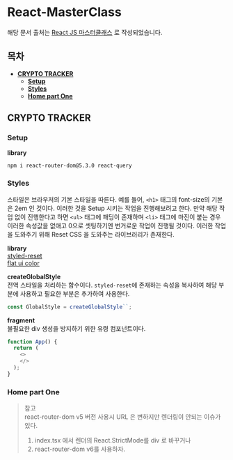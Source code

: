 # React-MasterClass
해당 문서 출처는 [React JS 마스터클래스](https://nomadcoders.co/react-masterclass/lobby) 로 작성되었습니다.

## 목차
* **[CRYPTO TRACKER](#crypto-tracker)**
    * **[Setup](#setup)**
    * **[Styles](#styles)**
    * **[Home part One](#home-part-one)**

## CRYPTO TRACKER
### Setup
__library__   
```
npm i react-router-dom@5.3.0 react-query
```

### Styles   
스타일은 브라우저의 기본 스타일을 따른다. 예를 들어, `<h1>` 태그의 font-size의 기본은 2em 인 것이다. 이러한 것을 Setup 시키는 작업을 진행해보려고 한다. 
만약 해당 작업 없이 진행한다고 하면 `<ul>` 태그에 패딩이 존재하며 `<li>` 태그에 마진이 붙는 경우 이러한 속성값을 없애고 0으로 셋팅하기엔 번거로운 작업이 진행될 것이다. 
이러한 작업을 도와주기 위해 Reset CSS 을 도와주는 라이브러리가 존재한다.    

__library__    
[styled-reset](https://github.com/zacanger/styled-reset/blob/master/src/index.ts)   
[flat ui color](https://flatuicolors.com/)

__createGlobalStyle__   
전역 스타일을 처리하는 함수이다. `styled-reset`에 존재하는 속성을 복사하여 해당 부분에 사용하고 필요한 부분은 추가하여 사용한다.
```javascript
const GlobalStyle = createGlobalStyle``;
```

__fragment__   
불필요한 div 생성을 방지하기 위한 유령 컴포넌트이다.
```javascript
function App() {
  return (
    <>
    </>
  );
}
```

### Home part One
> 참고   
> react-router-dom v5 버전 사용시 URL 은 변하지만 렌더링이 안되는 이슈가 있다.
> 1. index.tsx 에서 렌더의 React.StrictMode를 div 로 바꾸거나
> 2. react-router-dom v6를 사용하자.
